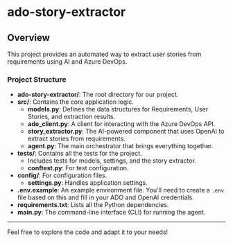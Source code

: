 # ado-story-extractor

## Overview

This project provides an automated way to extract user stories from requirements using AI and Azure DevOps.

### Project Structure

- **ado-story-extractor/**: The root directory for our project.
- **src/**: Contains the core application logic.
    - **models.py**: Defines the data structures for Requirements, User Stories, and extraction results.
    - **ado_client.py**: A client for interacting with the Azure DevOps API.
    - **story_extractor.py**: The AI-powered component that uses OpenAI to extract stories from requirements.
    - **agent.py**: The main orchestrator that brings everything together.
- **tests/**: Contains all the tests for the project.
    - Includes tests for models, settings, and the story extractor.
    - **conftest.py**: For test configuration.
- **config/**: For configuration files.
    - **settings.py**: Handles application settings.
- **.env.example**: An example environment file. You'll need to create a `.env` file based on this and fill in your ADO and OpenAI credentials.
- **requirements.txt**: Lists all the Python dependencies.
- **main.py**: The command-line interface (CLI) for running the agent.

---

Feel free to explore the code and adapt it to your needs!


